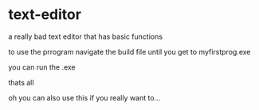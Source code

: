 # text-editor
a really bad text editor that has basic functions


to use the prrogram navigate the build file until you get to myfirstprog.exe

you can run the .exe

thats all

oh you can also use this if you really want to...
